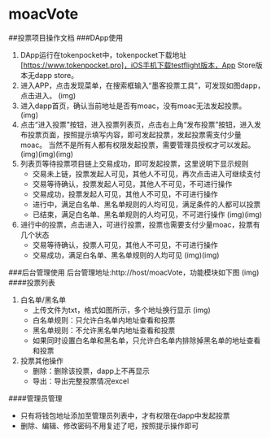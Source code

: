 # moacVote
##投票项目操作文档
###DApp使用
1. DApp运行在tokenpocket中，tokenpocket下载地址[https://www.tokenpocket.pro]，iOS手机下载testflight版本，App Store版本无dapp store。
2. 进入APP，点击发现菜单，在搜索框输入“墨客投票工具”，可发现如图dapp，点击进入。
	(img)
3. 进入dapp首页，确认当前地址是否有moac，没有moac无法发起投票。
	(img)
4. 点击“进入投票”按钮，进入投票列表页，点击右上角“发布投票”按钮，进入发布投票页面，按照提示填写内容，即可发起投票，发起投票需支付少量moac。
	当然不是所有人都有权限发起投票，需要管理员授权才可以发起。
	(img)(img)(img)
5. 列表页等待投票项目链上交易成功，即可发起投票，这里说明下显示规则
	- 交易未上链，投票发起人可见，其他人不可见，再次点击进入可继续支付
	- 交易等待确认，投票发起人可见，其他人不可见，不可进行操作
	- 交易成功，投票发起人可见，其他人不可见，不可进行操作
	- 进行中，满足白名单、黑名单规则的人均可见，满足条件的人都可以投票
	- 已结束，满足白名单、黑名单规则的人均可见，不可进行操作
	(img)(img)
6. 进行中的投票，点击进入，可进行投票，投票也需要支付少量moac，投票有几个状态
	- 交易等待确认，投票人可见，其他人不可见，不可进行操作
	- 交易成功，满足白名单、黑名单规则的人均可见
	(img)(img)

###后台管理使用
后台管理地址:http://host/moacVote，功能模块如下图
	(img)
####投票列表
1. 白名单/黑名单
	- 上传文件为txt，格式如图所示，多个地址换行显示
(img)
	- 白名单规则：只允许白名单内地址查看和投票
	- 黑名单规则：不允许黑名单内地址查看和投票
	- 如果同时设置白名单和黑名单，只允许白名单内排除掉黑名单的地址查看和投票
2. 投票其他操作
	- 删除：删除该投票，dapp上不再显示
	- 导出：导出完整投票情况excel

####管理员管理
- 只有将钱包地址添加至管理员列表中，才有权限在dapp中发起投票
- 删除、编辑、修改密码不用复述了吧，按照提示操作即可
